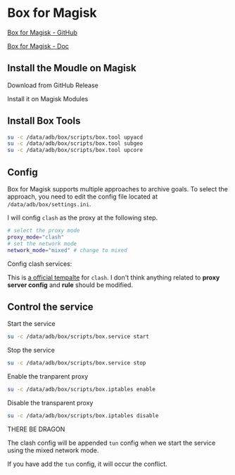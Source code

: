 # Box for Magisk

[Box for Magisk - GitHub](https://github.com/taamarin/box_for_magisk)

[Box for Magisk - Doc](https://github.com/taamarin/box_for_magisk/blob/master/docs/index_cn.md)


## Install the Moudle on Magisk

Download from GitHub Release

Install it on Magisk Modules

## Install Box Tools

```sh
su -c /data/adb/box/scripts/box.tool upyacd
su -c /data/adb/box/scripts/box.tool subgeo
su -c /data/adb/box/scripts/box.tool upcore
```

## Config

Box for Magisk supports multiple approaches to archive goals. To select the approach, you need to edit the config file located at `/data/adb/box/settings.ini`.

I will config `clash` as the proxy at the following step.

```sh
# select the proxy mode
proxy_mode="clash"
# set the network mode
network_mode="mixed" # change to mixed
```

Config clash services:

This is [a official tempalte](https://github.com/taamarin/box_for_magisk/blob/master/box/clash/config.yaml) for `clash`. I don't think anything related to **proxy server config** and **rule** should be modified.


## Control the service

Start the service

```sh
su -c /data/adb/box/scripts/box.service start
```

Stop the service

```sh
su -c /data/adb/box/scripts/box.service stop
```

Enable the tranparent proxy

```sh
su -c /data/adb/box/scripts/box.iptables enable
```

Disable the transparent proxy

```sh
su -c /data/adb/box/scripts/box.iptables disable
```

THERE BE DRAGON

The clash config will be appended `tun` config when we start the service using the mixed network mode.

If you have add the `tun` config, it will occur the conflict.
